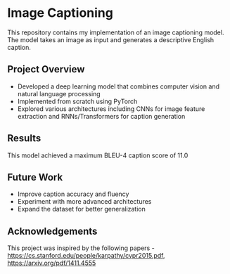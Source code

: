 # Image Captioning

This repository contains my implementation of an image captioning model. The model takes an image as input and generates a descriptive English caption.

## Project Overview

- Developed a deep learning model that combines computer vision and natural language processing
- Implemented from scratch using PyTorch
- Explored various architectures including CNNs for image feature extraction and RNNs/Transformers for caption generation

## Results

This model achieved a maximum BLEU-4 caption score of 11.0

## Future Work

- Improve caption accuracy and fluency
- Experiment with more advanced architectures
- Expand the dataset for better generalization

## Acknowledgements

This project was inspired by the following papers - https://cs.stanford.edu/people/karpathy/cvpr2015.pdf, https://arxiv.org/pdf/1411.4555
